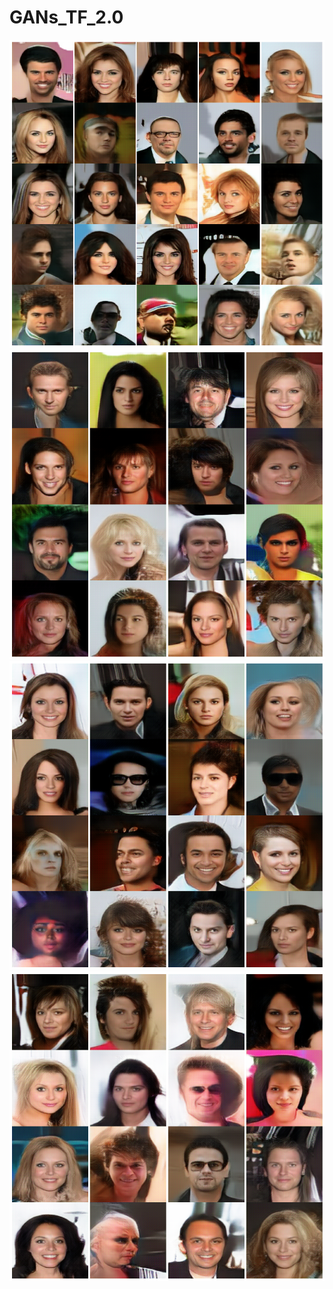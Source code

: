 # GANs_TF_2.0
![Output](/outputs/download.png)
![Output](/outputs/download%20(5).png)
![Output](/outputs/download%20(4).png)
![Output](/outputs/download%20(1).png)
